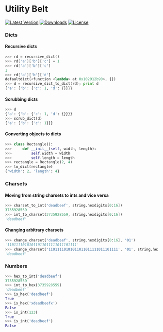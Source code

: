 Utility Belt
=============

[![Latest Version](https://pypip.in/version/utilitybelt/badge.svg)](https://pypi.python.org/pypi/utilitybelt/)
[![Downloads](https://pypip.in/download/utilitybelt/badge.svg)](https://pypi.python.org/pypi/utilitybelt/)
[![License](https://pypip.in/license/utilitybelt/badge.svg)](https://pypi.python.org/pypi/utilitybelt>/)

### Dicts

#### Recursive dicts

```python
>>> rd = recursive_dict()
>>> rd['a']['b']['c'] = 1
>>> rd['a']['b']['c']
1
>>> rd['a']['b']['d']
defaultdict(<function <lambda> at 0x102912b90>, {})
>>> d = recursive_dict_to_dict(rd); print d
{'a': {'b': {'c': 1, 'd': {}}}}
```

#### Scrubbing dicts

```python
>>> d
{'a': {'b': {'c': 1, 'd': {}}}}
>>> scrub_dict(d)
{'a': {'b': {'c': 1}}}
```

#### Converting objects to dicts

```python
>>> class Rectangle():
>>>     def __init__(self, width, length):
>>>         self.width = width
>>>         self.length = length
>>> rectangle = Rectangle(2, 4)
>>> to_dict(rectangle)
{'width': 2, 'length': 4}
```

### Charsets

#### Moving from string charsets to ints and vice versa

```python
>>> charset_to_int('deadbeef', string.hexdigits[0:16])
3735928559
>>> int_to_charset(3735928559, string.hexdigits[0:16])
'deadbeef'
```

#### Changing arbitrary charsets

```python
>>> change_charset('deadbeef', string.hexdigits[0:16], '01')
'11011110101011011011111011101111'
>>> change_charset('11011110101011011011111011101111', '01', string.hexdigits[0:16])
'deadbeef'
```

### Numbers

```python
>>> hex_to_int('deadbeef')
3735928559
>>> int_to_hex(3735928559)
'deadbeef'
>>> is_hex('deadbeef')
True
>>> is_hex('xdeadbeefx')
False
>>> is_int(123)
True
>>> is_int('deadbeef')
False
```

